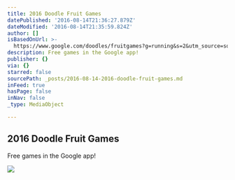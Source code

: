 ```yaml
---
title: 2016 Doodle Fruit Games
datePublished: '2016-08-14T21:36:27.879Z'
dateModified: '2016-08-14T21:35:59.824Z'
author: []
isBasedOnUrl: >-
  https://www.google.com/doodles/fruitgames?g=running&s=2&utm_source=social&utm_medium=gif&utm_campaign=share_gif_running2#steps
description: Free games in the Google app!
publisher: {}
via: {}
starred: false
sourcePath: _posts/2016-08-14-2016-doodle-fruit-games.md
inFeed: true
hasPage: false
inNav: false
_type: MediaObject

---
```

<article style=""><h1>2016 Doodle Fruit Games</h1><p>Free games in the Google app!</p><img src="https://lh3.googleusercontent.com/CETwq_MjEdJ9KoJc0WTzA783uBTFjv3Fx8C4hLBSWrLKh_vmr2K6VcKi9DKDPBH2sgEeiukr9gdWLx7aBn7bzw4E-R5uf7q7VD7o_aXC=s0" /></article>